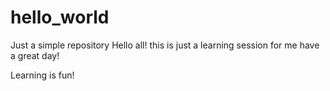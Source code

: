 # hello_world
Just a simple repository
Hello all! this is just a learning session for me have a great day!

Learning is fun!
